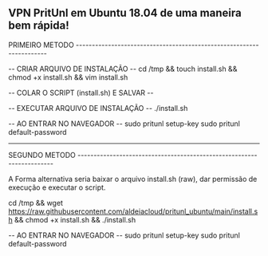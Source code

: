 VPN PritUnl em Ubuntu 18.04 de uma maneira bem rápida!
-------------------------------------------------------------------------------------
PRIMEIRO METODO ---------------------------------------------------------------------

-- CRIAR ARQUIVO DE INSTALAÇÃO --
cd /tmp && touch install.sh && chmod +x install.sh && vim install.sh

-- COLAR O SCRIPT (install.sh) E SALVAR --

-- EXECUTAR ARQUIVO DE INSTALAÇÃO --
./install.sh

-- AO ENTRAR NO NAVEGADOR --
sudo pritunl setup-key
sudo pritunl default-password

-------------------------------------------------------------------------------------
SEGUNDO METODO ----------------------------------------------------------------------

A Forma alternativa seria baixar o arquivo install.sh (raw), dar permissão de execução e executar o script.

cd /tmp && wget https://raw.githubusercontent.com/aldeiacloud/pritunl_ubuntu/main/install.sh && chmod +x install.sh && ./install.sh

 -- AO ENTRAR NO NAVEGADOR --
sudo pritunl setup-key
sudo pritunl default-password
